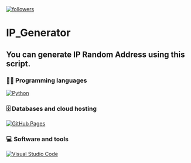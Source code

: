 <a href="https://github.com/Sahampath">
    <img alt="followers" title="Follow me on Github" src="https://img.shields.io/github/followers/Sahampath?color=236ad3&labelColor=1155ba&style=for-the-badge&logo=github&label=Follow"/></a>


# IP_Generator
## You can generate IP Random Address using this script.

### 👨‍💻 Programming languages
 <a href="#"><img alt="Python" src="https://img.shields.io/badge/Python%20-%2314354C.svg?logo=python&logoColor=white"></a>

### 🗄️ Databases and cloud hosting
<a href="#"><img alt="GitHub Pages" src="https://img.shields.io/badge/GitHub%20Pages-%23327FC7.svg?logo=github&logoColor=white"></a>

### 💻 Software and tools
<a href="#"><img alt="Visual Studio Code" src="https://img.shields.io/badge/Visual%20Studio%20Code-0078d7.svg?logo=visual-studio-code&logoColor=white"></a>

